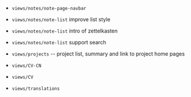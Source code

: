 - `views/notes/note-page-navbar`

- `views/notes/note-list` improve list style
- `views/notes/note-list` intro of zettelkasten
- `views/notes/note-list` support search

- `views/projects` -- project list, summary and link to project home pages

- `views/CV-CN`
- `views/CV`

- `views/translations`
